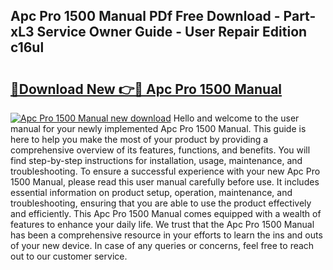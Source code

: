 ## Apc Pro 1500 Manual PDf Free Download - Part-xL3 Service Owner Guide - User Repair Edition c16ul

# <h2><a href="http://bc41012.oget.top/?id=Apc+Pro+1500+Manual">🔗Download New 👉🔴 Apc Pro 1500 Manual</a></h2>

[![Apc Pro 1500 Manual new download](https://i.imgur.com/5g1atiW.png)](http://bc41012.oget.top/?id=Apc+Pro+1500+Manual)
Hello and welcome to the user manual for your newly implemented Apc Pro 1500 Manual. This guide is here to help you make the most of your product by providing a comprehensive overview of its features, functions, and benefits. You will find step-by-step instructions for installation, usage, maintenance, and troubleshooting. To ensure a successful experience with your new Apc Pro 1500 Manual, please read this user manual carefully before use. It includes essential information on product setup, operation, maintenance, and troubleshooting, ensuring that you are able to use the product effectively and efficiently. This Apc Pro 1500 Manual comes equipped with a wealth of features to enhance your daily life. We trust that the Apc Pro 1500 Manual has been a comprehensive resource in your efforts to learn the ins and outs of your new device. In case of any queries or concerns, feel free to reach out to our customer service.
